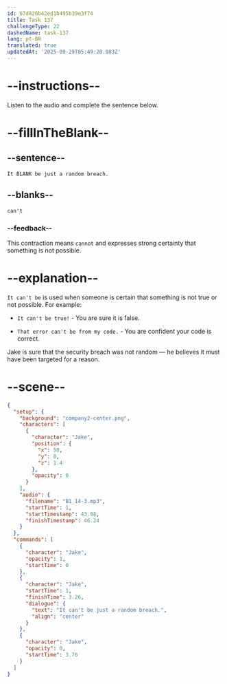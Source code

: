 ```yaml
---
id: 67d826b42ed1b495b39e3f74
title: Task 137
challengeType: 22
dashedName: task-137
lang: pt-BR
translated: true
updatedAt: '2025-09-29T05:49:20.983Z'
---
```


<!-- (audio) Jake: It can't be just a random breach. -->

# --instructions--

Listen to the audio and complete the sentence below.

# --fillInTheBlank--

## --sentence--

`It BLANK be just a random breach.`

## --blanks--

`can't`

### --feedback--

This contraction means `cannot` and expresses strong certainty that something is not possible.  

# --explanation--

`It can't be` is used when someone is certain that something is not true or not possible. For example:

- `It can't be true!` - You are sure it is false.

- `That error can't be from my code.` - You are confident your code is correct.

Jake is sure that the security breach was not random — he believes it must have been targeted for a reason.  

# --scene--

```json
{
  "setup": {
    "background": "company2-center.png",
    "characters": [
      {
        "character": "Jake",
        "position": {
          "x": 50,
          "y": 0,
          "z": 1.4
        },
        "opacity": 0
      }
    ],
    "audio": {
      "filename": "B1_14-3.mp3",
      "startTime": 1,
      "startTimestamp": 43.98,
      "finishTimestamp": 46.24
    }
  },
  "commands": [
    {
      "character": "Jake",
      "opacity": 1,
      "startTime": 0
    },
    {
      "character": "Jake",
      "startTime": 1,
      "finishTime": 3.26,
      "dialogue": {
        "text": "It can't be just a random breach.",
        "align": "center"
      }
    },
    {
      "character": "Jake",
      "opacity": 0,
      "startTime": 3.76
    }
  ]
}
```

